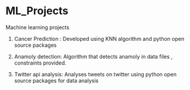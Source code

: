 # ML_Projects
Machine learning projects

1. Cancer Prediction : Developed using KNN algorithm and python open source packages

2. Anamoly detection: Algorithm that detects anamoly in data files , constraints provided.

3. Twitter api analysis: Analyses tweets on twitter using python open source packages for data analysis

